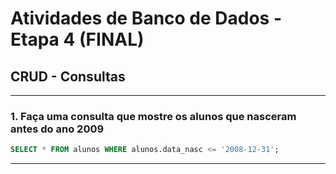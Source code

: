 # Atividades de Banco de Dados - Etapa 4 (FINAL)

## CRUD - Consultas

---
### 1. Faça uma consulta que mostre os alunos que nasceram antes do ano 2009
``` sql
SELECT * FROM alunos WHERE alunos.data_nasc <= '2008-12-31';
```
---
